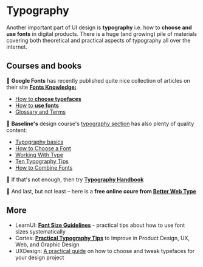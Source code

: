 # Typography



Another important part of UI design is **typography** i.e. how to **choose and use fonts** in digital products. There is a huge (and growing) pile of materials covering both theoretical and practical aspects of typography all over the internet. 

## Courses and books

📌 **Google Fonts** has recently published quite nice collection of articles on their site [**Fonts Knowledge:**](https://fonts.google.com/knowledge) 

- [How to **choose typefaces**](https://fonts.google.com/knowledge/choosing_type)
- [How to **use fonts**](https://fonts.google.com/knowledge/topics/web_fonts)
- [Glossary and Terms](https://fonts.google.com/knowledge/glossary)



📌 **Baseline's** design course's [typography section](https://baselinehq.com/4-typography-basics.html) has also plenty of quality content:

- [Typography basics](https://baselinehq.com/4-typography-basics.html)
- [How to Choose a Font](https://baselinehq.com/4-how-to-choose-a-font.html)
- [Working With Type](https://baselinehq.com/4-working-with-type.html)
- [Ten Typography Tips](https://baselinehq.com/4-10-typography-tips.html)
- [How to Combine Fonts](https://baselinehq.com/4-how-to-combine-fonts.html)



📌 If that's not enough, then try [**Typography Handbook**](https://typographyhandbook.com/)

📌 And last, but not least &ndash; here is a **free online coure from [Better Web Type](https://betterwebtype.com/)**



## More

- LearnUI: [**Font Size Guidelines**](https://learnui.design/blog/mobile-desktop-website-font-size-guidelines.html) - practical tips about how to use font sizes systematically
- Cortes: [**Practical Typography Tips**](https://www.cortes.us/practical-typography-tips-to-improve-design) to Improve in Product Design, UX, Web, and Graphic Design 
- UXDesign: [A practical guide](https://uxdesign.cc/a-practical-guide-on-how-to-choose-and-tweak-typefaces-for-your-design-project-7076f0505505)  on how to choose and tweak typefaces for your design project


